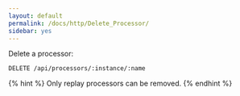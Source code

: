 ```yaml
---
layout: default
permalink: /docs/http/Delete_Processor/
sidebar: yes
---
```


Delete a processor:

    DELETE /api/processors/:instance/:name

{% hint %}
  Only replay processors can be removed.
{% endhint %}
